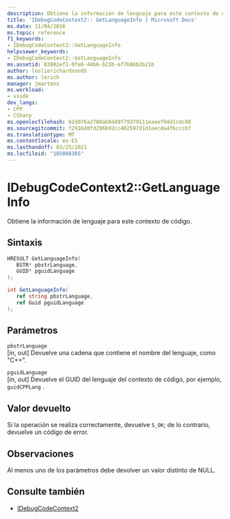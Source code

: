 ```yaml
---
description: Obtiene la información de lenguaje para este contexto de código.
title: 'IDebugCodeContext2:: GetLanguageInfo | Microsoft Docs'
ms.date: 11/04/2016
ms.topic: reference
f1_keywords:
- IDebugCodeContext2::GetLanguageInfo
helpviewer_keywords:
- IDebugCodeContext2::GetLanguageInfo
ms.assetid: 03002ef1-9fe6-44b6-b23b-ef7b86b2b21b
author: leslierichardson95
ms.author: lerich
manager: jmartens
ms.workload:
- vssdk
dev_langs:
- CPP
- CSharp
ms.openlocfilehash: 62d076a2780ab8d49f79379111eaeef9dd1cdc88
ms.sourcegitcommit: f2916d8fd296b92cc402597d1d1eecda4f6cccbf
ms.translationtype: MT
ms.contentlocale: es-ES
ms.lasthandoff: 03/25/2021
ms.locfileid: "105088385"
---
```

# <a name="idebugcodecontext2getlanguageinfo"></a>IDebugCodeContext2::GetLanguageInfo
Obtiene la información de lenguaje para este contexto de código.

## <a name="syntax"></a>Sintaxis

```cpp
HRESULT GetLanguageInfo( 
   BSTR* pbstrLanguage,
   GUID* pguidLanguage
);
```

```csharp
int GetLanguageInfo( 
   ref string pbstrLanguage,
   ref Guid pguidLanguage
);
```

## <a name="parameters"></a>Parámetros
`pbstrLanguage`\
[in, out] Devuelve una cadena que contiene el nombre del lenguaje, como "C++".

`pguidLanguage`\
[in, out] Devuelve el GUID del lenguaje del contexto de código, por ejemplo, `guidCPPLang` .

## <a name="return-value"></a>Valor devuelto
 Si la operación se realiza correctamente, devuelve `S_OK`; de lo contrario, devuelve un código de error.

## <a name="remarks"></a>Observaciones
 Al menos uno de los parámetros debe devolver un valor distinto de NULL.

## <a name="see-also"></a>Consulte también
- [IDebugCodeContext2](../../../extensibility/debugger/reference/idebugcodecontext2.md)
